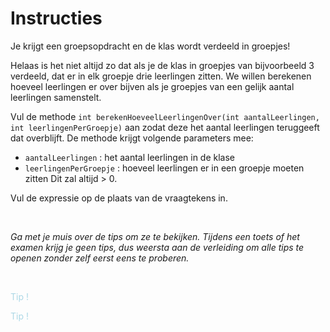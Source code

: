 # Instructies

Je krijgt een groepsopdracht en de klas wordt verdeeld in groepjes!

Helaas is het niet altijd zo dat als je de klas in groepjes van bijvoorbeeld 3 verdeeld, dat er in elk groepje drie leerlingen zitten. We willen berekenen hoeveel leerlingen er over bijven als je groepjes van een gelijk aantal leerlingen samenstelt.

Vul de methode `int berekenHoeveelLeerlingenOver(int aantalLeerlingen, int leerlingenPerGroepje)` aan zodat deze het aantal leerlingen teruggeeft dat overblijft. De methode krijgt volgende parameters mee:
- `aantalLeerlingen` : het aantal leerlingen in de klase
- `leerlingenPerGroepje` : hoeveel leerlingen er in een groepje moeten zitten Dit zal altijd > 0.

Vul de expressie op de plaats van de vraagtekens in.

<br>

_Ga met je muis over de tips om ze te bekijken. Tijdens een toets of het examen krijg je geen tips, dus weersta aan de verleiding om alle tips te openen zonder zelf eerst eens te proberen._

<br>

<p class="spoiler">
We werken met integers.
</p>

<p class="spoiler">
Je gaat de operator 'rest-na-deling' nodig hebben.
</p>


<style>
.spoiler {
  visibility: hidden;
}

.spoiler::before {
  visibility: visible;
  content: "Tip !";
  color:lightblue;
}

.spoiler:hover {
  visibility: visible;
}

.spoiler:hover::before {
  display: hide;
}
</style>